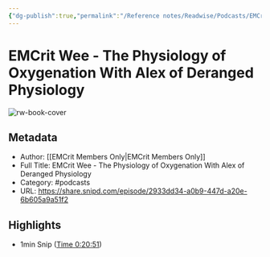 ```yaml
---
{"dg-publish":true,"permalink":"/Reference notes/Readwise/Podcasts/EMCrit Wee - The Physiology of Oxygenation With Alex of Deranged Physiology/"}
---
```


# EMCrit Wee - The Physiology of Oxygenation With Alex of Deranged Physiology

![rw-book-cover](https://wsrv.nl/?url=https%3A%2F%2Fartwork.captivate.fm%2F9e19fbd0-cd57-4a23-b9a4-bb533f0225a1%2Fkum-6dVk-JqYA7e2o55Lfj3-.jpg&w=100&h=100)

## Metadata
- Author: [[EMCrit Members Only\|EMCrit Members Only]]
- Full Title: EMCrit Wee - The Physiology of Oxygenation With Alex of Deranged Physiology
- Category: #podcasts
- URL: https://share.snipd.com/episode/2933dd34-a0b9-447d-a20e-6b605a9a51f2

## Highlights
- 1min Snip ([Time 0:20:51](https://share.snipd.com/snip/93904c6b-3f11-4862-aaa0-b557096117cd))
